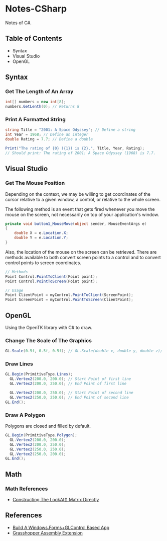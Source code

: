 # Notes-CSharp
Notes of C#.

## Table of Contents

* Syntax
* Visual Studio
* OpenGL

## Syntax

### Get The Length of An Array

```c#
int[] numbers = new int[8];
numbers.GetLenth(0); // Returns 8
```

### Print A Formatted String

```c#
string Title = "2001: A Space Odyssey"; // Define a string
int Year = 1968; // Define an integer
double Rating = 7.7; // Define a double

Print("The rating of {0} ({1}) is {2}.", Title, Year, Rating);
// Should print: The rating of 2001: A Space Odyssey (1968) is 7.7.
```

## Visual Studio

### Get The Mouse Position

Depending on the context, we may be willing to get coordinates of the cursor relative to a given window, a control, or relative to the whole screen.

The following method is an event that gets fired whenever you move the mouse on the screen, not necessarily on top of your application's window.

```C#
private void button1_MouseMove(object sender, MouseEventArgs e)
{
    double X = e.Location.X;
    double Y = e.Location.Y;
}
```

Also, the location of the mouse on the screen can be retrieved. There are methods available to both convert screen points to a control and to convert control points to screen coordinates.

```C#
// Methods
Point Control.PointToClient(Point point);
Point Control.PointToScreen(Point point);

// Usage
Point ClientPoint = myControl.PointToClient(ScreenPoint);
Point ScreenPoint = myControl.PointToScreen(ClientPoint);
```

## OpenGL

Using the OpenTK library with C# to draw.

### Change The Scale of The Graphics

```c#
GL.Scale(0.5f, 0.5f, 0.5f); // GL.Scale(double x, double y, double z);
```

### Draw Lines

```C#
GL.Begin(PrimitiveType.Lines);
  GL.Vertex2(200.0, 200.0); // Start Point of first line
  GL.Vertex2(200.0, 250.0); // End Point of first line

  GL.Vertex2(200.0, 250.0); // Start Point of second line
  GL.Vertex2(250.0, 250.0); // End Point of second line
GL.End();
```

### Draw A Polygon

Polygons are closed and filled by default.

```C#
GL.Begin(PrimitiveType.Polygon);
  GL.Vertex2(200.0, 200.0);
  GL.Vertex2(200.0, 250.0);
  GL.Vertex2(250.0, 250.0);
  GL.Vertex2(250.0, 200.0);
GL.End();
```

## Math

### Math References

* [Constructing The LookAt() Matrix Directly](http://www.cs.virginia.edu/~gfx/Courses/1999/intro.fall99.html/lookat.html)

## References

* [Build A Windows.Forms+GLControl Based App](http://www.opentk.com/doc/chapter/2/glcontrol)
* [Grasshopper Assembly Extension](https://visualstudiogallery.msdn.microsoft.com/9e389515-0719-47b4-a466-04436b491cd6)
